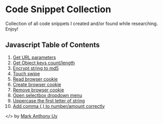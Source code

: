 # Code Snippet Collection
Collection of all code snippets I created and/or found while researching. Enjoy!

## Javascript Table of Contents
1. [Get URL parameters](https://github.com/markanthonyuy/code-snippet-collection/blob/master/javascript.js#L1)
2. [Get Object keys count/length](https://github.com/markanthonyuy/code-snippet-collection/blob/master/javascript.js#L12)
3. [Encrypt string to md5](https://github.com/markanthonyuy/code-snippet-collection/blob/master/javascript.js#L22)
4. [Touch swipe](https://github.com/markanthonyuy/code-snippet-collection/blob/master/javascript.js#L225)
5. [Read browser cookie](https://github.com/markanthonyuy/code-snippet-collection/blob/master/javascript.js#L297)
6. [Create browser cookie](https://github.com/markanthonyuy/code-snippet-collection/blob/master/javascript.js#L311)
7. [Remove browser cookie](https://github.com/markanthonyuy/code-snippet-collection/blob/master/javascript.js#L323)
8. [Open selectbox dropdown menu](https://github.com/markanthonyuy/code-snippet-collection/blob/master/javascript.js#L330)
9. [Uppercase the first letter of string](https://github.com/markanthonyuy/code-snippet-collection/blob/master/javascript.js#L350)
10. [Add comma (,) to number/amount correctly](https://github.com/markanthonyuy/code-snippet-collection/blob/master/javascript.js#L357)

</> by [Mark Anthony Uy](http://markanthonyuy.com)
